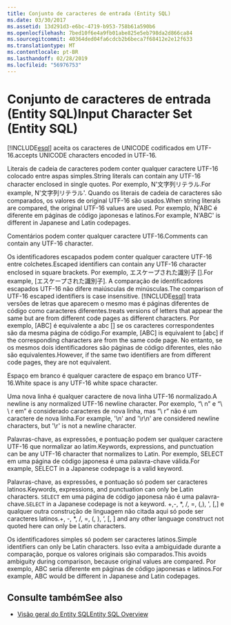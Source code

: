 ```yaml
---
title: Conjunto de caracteres de entrada (Entity SQL)
ms.date: 03/30/2017
ms.assetid: 13d291d3-e6bc-4719-b953-758b61a590b6
ms.openlocfilehash: 7bed10f6e4a9fb01abe825e5eb798da2d866ca84
ms.sourcegitcommit: 40364ded04fa6cdcb2b6beca7f68412e2e12f633
ms.translationtype: MT
ms.contentlocale: pt-BR
ms.lasthandoff: 02/28/2019
ms.locfileid: "56976753"
---
```

# <a name="input-character-set-entity-sql"></a><span data-ttu-id="c8485-102">Conjunto de caracteres de entrada (Entity SQL)</span><span class="sxs-lookup"><span data-stu-id="c8485-102">Input Character Set (Entity SQL)</span></span>
[!INCLUDE[esql](../../../../../../includes/esql-md.md)] <span data-ttu-id="c8485-103">aceita os caracteres de UNICODE codificados em UTF-16.</span><span class="sxs-lookup"><span data-stu-id="c8485-103">accepts UNICODE characters encoded in UTF-16.</span></span>  
  
 <span data-ttu-id="c8485-104">Literais de cadeia de caracteres podem conter qualquer caractere UTF-16 colocado entre aspas simples.</span><span class="sxs-lookup"><span data-stu-id="c8485-104">String literals can contain any UTF-16 character enclosed in single quotes.</span></span> <span data-ttu-id="c8485-105">Por exemplo, N'文字列リテラル.</span><span class="sxs-lookup"><span data-stu-id="c8485-105">For example, N'文字列リテラル'.</span></span> <span data-ttu-id="c8485-106">Quando os literais de cadeia de caracteres são comparados, os valores de original UTF-16 são usados.</span><span class="sxs-lookup"><span data-stu-id="c8485-106">When string literals are compared, the original UTF-16 values are used.</span></span> <span data-ttu-id="c8485-107">Por exemplo, N'ABC é diferente em páginas de código japonesas e latinos.</span><span class="sxs-lookup"><span data-stu-id="c8485-107">For example, N'ABC' is different in Japanese and Latin codepages.</span></span>  
  
 <span data-ttu-id="c8485-108">Comentários podem conter qualquer caractere UTF-16.</span><span class="sxs-lookup"><span data-stu-id="c8485-108">Comments can contain any UTF-16 character.</span></span>  
  
 <span data-ttu-id="c8485-109">Os identificadores escapados podem conter qualquer caractere UTF-16 entre colchetes.</span><span class="sxs-lookup"><span data-stu-id="c8485-109">Escaped identifiers can contain any UTF-16 character enclosed in square brackets.</span></span> <span data-ttu-id="c8485-110">Por exemplo, エスケープされた識別子 [].</span><span class="sxs-lookup"><span data-stu-id="c8485-110">For example, [エスケープされた識別子].</span></span> <span data-ttu-id="c8485-111">A comparação de identificadores escapados UTF-16 não difere maiúsculas de minúsculas.</span><span class="sxs-lookup"><span data-stu-id="c8485-111">The comparison of UTF-16 escaped identifiers is case insensitive.</span></span> [!INCLUDE[esql](../../../../../../includes/esql-md.md)] <span data-ttu-id="c8485-112">trata versões de letras que aparecem o mesmo mas é páginas diferentes de código como caracteres diferentes.</span><span class="sxs-lookup"><span data-stu-id="c8485-112">treats versions of letters that appear the same but are from different code pages as different characters.</span></span> <span data-ttu-id="c8485-113">Por exemplo, [ABC] é equivalente a abc [] se os caracteres correspondentes são da mesma página de código.</span><span class="sxs-lookup"><span data-stu-id="c8485-113">For example, [ABC] is equivalent to [abc] if the corresponding characters are from the same code page.</span></span> <span data-ttu-id="c8485-114">No entanto, se os mesmos dois identificadores são páginas de código diferentes, eles não são equivalentes.</span><span class="sxs-lookup"><span data-stu-id="c8485-114">However, if the same two identifiers are from different code pages, they are not equivalent.</span></span>  
  
 <span data-ttu-id="c8485-115">Espaço em branco é qualquer caractere de espaço em branco UTF-16.</span><span class="sxs-lookup"><span data-stu-id="c8485-115">White space is any UTF-16 white space character.</span></span>  
  
 <span data-ttu-id="c8485-116">Uma nova linha é qualquer caractere de nova linha UTF-16 normalizado.</span><span class="sxs-lookup"><span data-stu-id="c8485-116">A newline is any normalized UTF-16 newline character.</span></span> <span data-ttu-id="c8485-117">Por exemplo, “\ n” e “\ \ r em” é considerado caracteres de nova linha, mas “\ r” não é um caractere de nova linha.</span><span class="sxs-lookup"><span data-stu-id="c8485-117">For example, '\n' and '\r\n' are considered newline characters, but '\r' is not a newline character.</span></span>  
  
 <span data-ttu-id="c8485-118">Palavras-chave, as expressões, e pontuação podem ser qualquer caractere UTF-16 que normalizar ao latim.</span><span class="sxs-lookup"><span data-stu-id="c8485-118">Keywords, expressions, and punctuation can be any UTF-16 character that normalizes to Latin.</span></span> <span data-ttu-id="c8485-119">Por exemplo, SELECT em uma página de código japonesa é uma palavra-chave válida.</span><span class="sxs-lookup"><span data-stu-id="c8485-119">For example, SELECT in a Japanese codepage is a valid keyword.</span></span>  
  
 <span data-ttu-id="c8485-120">Palavras-chave, as expressões, e pontuação só podem ser caracteres latinos.</span><span class="sxs-lookup"><span data-stu-id="c8485-120">Keywords, expressions, and punctuation can only be Latin characters.</span></span> <span data-ttu-id="c8485-121">`SELECT` em uma página de código japonesa não é uma palavra-chave.</span><span class="sxs-lookup"><span data-stu-id="c8485-121">`SELECT` in a Japanese codepage is not a keyword.</span></span> <span data-ttu-id="c8485-122">+,-, \*, /, =, (,), ', [,] e qualquer outra construção de linguagem não citada aqui só pode ser caracteres latinos.</span><span class="sxs-lookup"><span data-stu-id="c8485-122">+, -, \*, /, =, (, ), ‘, [, ] and any other language construct not quoted here can only be Latin characters.</span></span>  
  
 <span data-ttu-id="c8485-123">Os identificadores simples só podem ser caracteres latinos.</span><span class="sxs-lookup"><span data-stu-id="c8485-123">Simple identifiers can only be Latin characters.</span></span> <span data-ttu-id="c8485-124">Isso evita a ambiguidade durante a comparação, porque os valores originais são comparados.</span><span class="sxs-lookup"><span data-stu-id="c8485-124">This avoids ambiguity during comparison, because original values are compared.</span></span> <span data-ttu-id="c8485-125">Por exemplo, ABC seria diferente em páginas de código japonesas e latinos.</span><span class="sxs-lookup"><span data-stu-id="c8485-125">For example, ABC would be different in Japanese and Latin codepages.</span></span>  
  
## <a name="see-also"></a><span data-ttu-id="c8485-126">Consulte também</span><span class="sxs-lookup"><span data-stu-id="c8485-126">See also</span></span>
- [<span data-ttu-id="c8485-127">Visão geral do Entity SQL</span><span class="sxs-lookup"><span data-stu-id="c8485-127">Entity SQL Overview</span></span>](../../../../../../docs/framework/data/adonet/ef/language-reference/entity-sql-overview.md)
